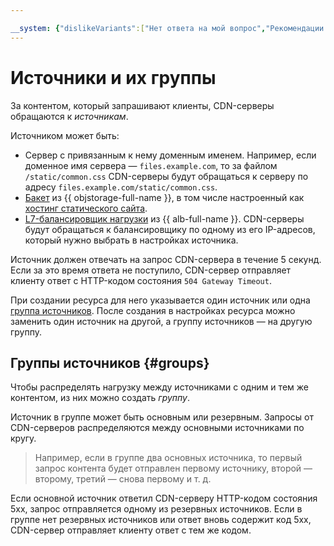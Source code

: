 ```yaml
---

__system: {"dislikeVariants":["Нет ответа на мой вопрос","Рекомендации не помогли","Содержание не соответсвует заголовку","Другое"]}
---
```

# Источники и их группы

За контентом, который запрашивают клиенты, CDN-серверы обращаются к _источникам_. 

Источником может быть:

* Сервер с привязанным к нему доменным именем. Например, если доменное имя сервера — `files.example.com`, то за файлом `/static/common.css` CDN-серверы будут обращаться к серверу по адресу `files.example.com/static/common.css`.
* [Бакет](../../storage/concepts/bucket.md) из {{ objstorage-full-name }}, в том числе настроенный как [хостинг статического сайта](../../storage/concepts/hosting.md).
* [L7-балансировщик нагрузки](../../application-load-balancer/concepts/application-load-balancer.md) из {{ alb-full-name }}. CDN-серверы будут обращаться к балансировщику по одному из его IP-адресов, который нужно выбрать в настройках источника.

Источник должен отвечать на запрос CDN-сервера в течение 5 секунд. Если за это время ответа не поступило, CDN-сервер отправляет клиенту ответ с HTTP-кодом состояния `504 Gateway Timeout`.

При создании ресурса для него указывается один источник или одна [группа источников](#groups). После создания в настройках ресурса можно заменить один источник на другой, а группу источников — на другую группу.

## Группы источников {#groups}

Чтобы распределять нагрузку между источниками с одним и тем же контентом, из них можно создать _группу_.

Источник в группе может быть основным или резервным. Запросы от CDN-серверов распределяются между основными источниками по кругу.

> Например, если в группе два основных источника, то первый запрос контента будет отправлен первому источнику, второй — второму, третий — снова первому и т. д.

Если основной источник ответил CDN-серверу HTTP-кодом состояния 5xx, запрос отправляется одному из резервных источников. Если в группе нет резервных источников или ответ вновь содержит код 5xx, CDN-сервер отправляет клиенту ответ с тем же кодом.